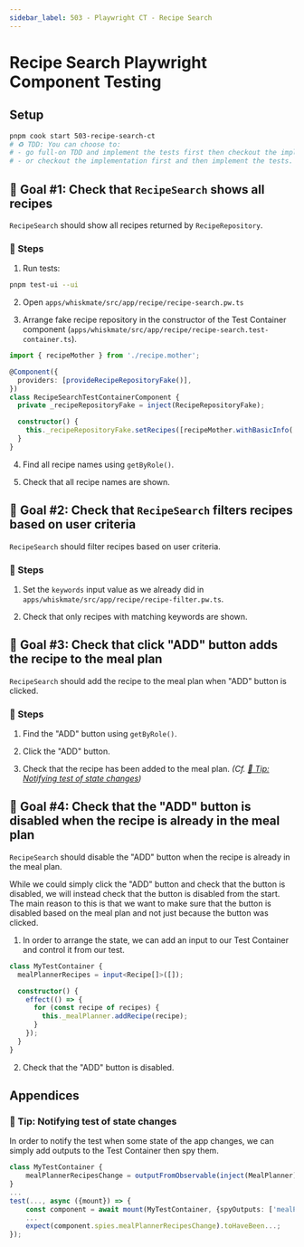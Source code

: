 ```yaml
---
sidebar_label: 503 - Playwright CT - Recipe Search
---
```


# Recipe Search Playwright Component Testing

## Setup

```sh
pnpm cook start 503-recipe-search-ct
# ♻️ TDD: You can choose to:
# - go full-on TDD and implement the tests first then checkout the implementation later,
# - or checkout the implementation first and then implement the tests.
```

## 🎯 Goal #1: Check that `RecipeSearch` shows all recipes

`RecipeSearch` should show all recipes returned by `RecipeRepository`.

### 📝 Steps

1. Run tests:

```sh
pnpm test-ui --ui
```

2. Open `apps/whiskmate/src/app/recipe/recipe-search.pw.ts`

3. Arrange fake recipe repository in the constructor of the Test Container component (`apps/whiskmate/src/app/recipe/recipe-search.test-container.ts`).

```typescript
import { recipeMother } from './recipe.mother';

@Component({
  providers: [provideRecipeRepositoryFake()],
})
class RecipeSearchTestContainerComponent {
  private _recipeRepositoryFake = inject(RecipeRepositoryFake);

  constructor() {
    this._recipeRepositoryFake.setRecipes([recipeMother.withBasicInfo('Burger').build(), recipeMother.withBasicInfo('Salad').build()]);
  }
}
```

4. Find all recipe names using `getByRole()`.

5. Check that all recipe names are shown.

## 🎯 Goal #2: Check that `RecipeSearch` filters recipes based on user criteria

`RecipeSearch` should filter recipes based on user criteria.

### 📝 Steps

1. Set the `keywords` input value as we already did in `apps/whiskmate/src/app/recipe/recipe-filter.pw.ts`.

2. Check that only recipes with matching keywords are shown.

## 🎯 Goal #3: Check that click "ADD" button adds the recipe to the meal plan

`RecipeSearch` should add the recipe to the meal plan when "ADD" button is clicked.

### 📝 Steps

1. Find the "ADD" button using `getByRole()`.

2. Click the "ADD" button.

3. Check that the recipe has been added to the meal plan. _(Cf. [🎁 Tip: Notifying test of state changes](#-tip-notifying-test-of-state-changes))_

## 🎯 Goal #4: Check that the "ADD" button is disabled when the recipe is already in the meal plan

`RecipeSearch` should disable the "ADD" button when the recipe is already in the meal plan.

While we could simply click the "ADD" button and check that the button is disabled, we will instead check that the button is disabled from the start. The main reason to this is that we want to make sure that the button is disabled based on the meal plan and not just because the button was clicked.

1. In order to arrange the state, we can add an input to our Test Container and control it from our test.

```typescript
class MyTestContainer {
  mealPlannerRecipes = input<Recipe[]>([]);

  constructor() {
    effect(() => {
      for (const recipe of recipes) {
        this._mealPlanner.addRecipe(recipe);
      }
    });
  }
}
```

2. Check that the "ADD" button is disabled.

## Appendices

### 🎁 Tip: Notifying test of state changes

In order to notify the test when some state of the app changes, we can simply add outputs to the Test Container then spy them.

```typescript
class MyTestContainer {
    mealPlannerRecipesChange = outputFromObservable(inject(MealPlanner).recipes$);
}
...
test(..., async ({mount}) => {
    const component = await mount(MyTestContainer, {spyOutputs: ['mealPlannerRecipeChange']});
    ...
    expect(component.spies.mealPlannerRecipesChange).toHaveBeen...;
});
```

